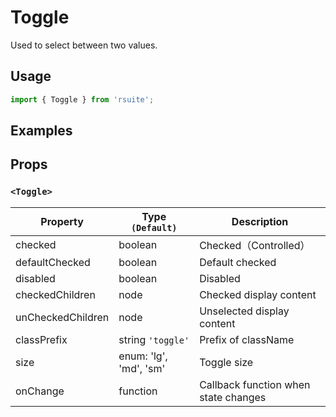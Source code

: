 # Toggle

Used to select between two values.

## Usage

```js
import { Toggle } from 'rsuite';
```

## Examples

<!--{demo}-->

## Props

### `<Toggle>`

| Property          | Type `(Default)`       | Description                          |
| ----------------- | ---------------------- | ------------------------------------ |
| checked           | boolean                | Checked（Controlled）                |
| defaultChecked    | boolean                | Default checked                      |
| disabled          | boolean                | Disabled                             |
| checkedChildren   | node                   | Checked display content              |
| unCheckedChildren | node                   | Unselected display content           |
| classPrefix       | string `'toggle'`      | Prefix of className                  |
| size              | enum: 'lg', 'md', 'sm' | Toggle size                          |
| onChange          | function               | Callback function when state changes |
